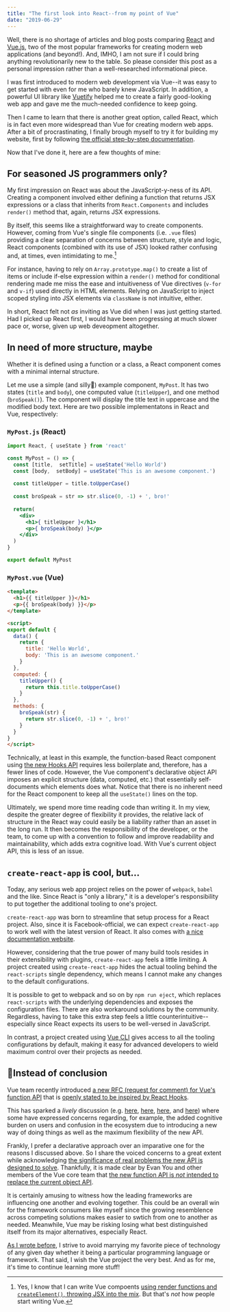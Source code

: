 ```yaml
---
title: "The first look into React--from my point of Vue"
date: "2019-06-29"
---
```


Well, there is no shortage of articles and blog posts comparing <a href="https://reactjs.org/" target="_blank" rel="noreferrer">React</a> and <a href="https://vuejs.org/" target="_blank" rel="noreferrer">Vue.js</a>, two of the most popular frameworks for creating modern web applications (and beyond!). And, IMHO, I am not sure if I could bring anything revolutionarily new to the table. So please consider this post as a personal impression rather than a well-researched informational piece.

I was first introduced to modern web development via Vue--it was easy to get started with even for me who barely knew JavaScript. In addition, a powerful UI library like <a href="https://vuetifyjs.com/" target="_blank" rel="noreferrer">Vuetify</a> helped me to create a fairly good-looking web app and gave me the much-needed confidence to keep going.

Then I came to learn that there is another great option, called React, which is in fact even more widespread than Vue for creating modern web apps. After a bit of procrastinating, I finally brough myself to try it for building my website, first by following <a href="https://reactjs.org/docs/getting-started.html" target="_blank" rel="noreferrer">the official step-by-step documentation</a>.

Now that I've done it, here are a few thoughts of mine:

## For seasoned JS programmers only?

My first impression on React was about the JavaScript-y-ness of its API. Creating a component involved either defining a function that returns JSX expressions or a class that inherits from `React.Components` and includes `render()` method that, again, returns JSX expressions.

By itself, this seems like a straightforward way to create components. However, coming from Vue's single file components (i.e. `.vue` files) providing a clear separation of concerns between structure, style and logic, React components (combined with its use of JSX) looked rather confusing and, at times, even intimidating to me.[^1]

[^1]: Yes, I know that I can write Vue compoents <a href="https://vuejs.org/v2/guide/render-function.html" target="_blank" rel="noreferrer">using render functions and `createElement()`, throwing JSX into the mix</a>. But that's _not_ how people start writing Vue.

For instance, having to rely on `Array.prototype.map()` to create a list of items or include if-else expression within a `render()` method for conditional rendering made me miss the ease and intuitiveness of Vue directives (`v-for` and `v-if`) used directly in HTML elements. Relying on JavaScript to inject scoped styling into JSX elements via `className` is not intuitive, either.

In short, React felt not _as_ inviting as Vue did when I was just getting started. Had I picked up React first, I would have been progressing at much slower pace or, worse, given up web deveopment altogether.

## In need of more structure, maybe

Whether it is defined using a function or a class, a React component comes with a minimal internal structure.

Let me use a simple (and silly🤪) example component, `MyPost`. It has two states (`title` and `body`), one computed value (`titleUpper`), and one method (`broSpeak()`). The component will display the title text in uppercase and the modified body text. Here are two possible implementatons in React and Vue, respectively:

  ### `MyPost.js` (React)

```jsx
import React, { useState } from 'react'

const MyPost = () => {
  const [title,  setTitle] = useState('Hello World')
  const [body,  setBody] = useState('This is an awesome component.')
  
  const titleUpper = title.toUpperCase()  
  
  const broSpeak = str => str.slice(0, -1) + ', bro!'
  
  return(
    <div>
      <h1>{ titleUpper }</h1>
      <p>{ broSpeak(body) }</p>
    </div>
  )
}

export default MyPost
```

### `MyPost.vue` (Vue)

```html
<template>
  <h1>{{ titleUpper }}</h1>
  <p>{{ broSpeak(body) }}</p>
</template>

<script>
export default {
  data() {
    return {
      title: 'Hello World',
      body: 'This is an awesome component.'
    }
  },
  computed: {
    titleUpper() {
      return this.title.toUpperCase()
    }
  },
  methods: {
    broSpeak(str) {
      return str.slice(0, -1) + ', bro!'
    }
  }
}
</script>
``` 

Technically, at least in this example, the function-based React component using <a href="https://reactjs.org/docs/hooks-intro.html">the new Hooks API</a> requires less boilerplate and, therefore, has a fewer lines of code. However, the Vue component's declarative object API imposes an explicit structure (data, computed, etc.) that essentially self-documents which elements does what. Notice that there is no inherent need for the React component to keep all the `useState()` lines on the top.

Ultimately, we spend more time reading code than writing it. In my view, despite the greater degree of flexibility it provides, the relative lack of structure in the React way could easily be a liability rather than an asset in the long run. It then becomes the responsibility of the developer, or the team, to come up with a convention to follow and improve readability and maintainability, which adds extra cognitive load. With Vue's current object API, this is less of an issue.

## `create-react-app` is cool, but...

Today, any serious web app project relies on the power of `webpack`, `babel` and the like. Since React is "only a library," it is a developer's responsibility to put together the additional tooling to one's project.

`create-react-app` was born to streamline that setup process for a React project. Also, since it is Facebook-official, we can expect `create-react-app` to work well with the latest version of React. It also comes with <a href="https://facebook.github.io/create-react-app/" target="_blank" rel="noreferrer">a nice documentation website</a>.

However, considering that the true power of many build tools resides in their extensibility with plugins, `create-react-app` feels a little limiting. A project created using `create-react-app` hides the actual tooling behind the `react-scripts` single dependency, which means I cannot make any changes to the default configurations.

It is possible to get to webpack and so on by `npm run eject`, which replaces `react-scripts` with the underlying dependencies and exposes the configuration files. There are also workaround solutions by the community. Regardless, having to take this extra step feels a little counterintuitive--especially since React expects its users to be well-versed in JavaScript.

In contrast, a project created using <a href="https://cli.vuejs.org/" target="_blank" rel="noreferrer">Vue CLI</a> gives access to all the tooling configurations by default, making it easy for advanced developers to wield maximum control over their projects as needed.

## 🤔Instead of conclusion

Vue team recently introduced <a href="https://github.com/vuejs/rfcs/blob/function-apis/active-rfcs/0000-function-api.md" target="_blank" rel="noreferrer">a new RFC (request for comment) for Vue's function API</a> that is <a href="https://github.com/vuejs/rfcs/blob/function-apis/active-rfcs/0000-function-api.md#comparison-with-react-hooks" target="_blank" rel="noreferrer">openly stated to be inspired by React Hooks</a>.

This has sparked a _lively_ discussion (e.g. <a href="https://github.com/vuejs/rfcs/pull/42" target="_blank" rel="noreferrer">here</a>, <a href="https://github.com/vuejs/rfcs/issues/55" target="_blank" rel="noreferrer">here</a>, <a href="https://www.reddit.com/r/vuejs/comments/c319el/vue_3_will_change_vue_in_a_big_way_current_syntax/" target="_blank" rel="noreferrer">here</a>, and <a href="https://news.ycombinator.com/item?id=20237568" target="_blank" rel="noreferrer">here</a>) where some have expressed concerns regarding, for example, the added cognitive burden on users and confusion in the ecosystem due to introducing a new way of doing things as well as the maximum flexibility of the new API.

Frankly, I prefer a declarative approach over an imparative one for the reasons I discussed above. So I share the voiced concerns to a great extent while acknowledging <a href="https://github.com/vuejs/rfcs/issues/55#issuecomment-504875870" target="_blank" rel="noreferrer">the significance of real problems the new API is designed to solve</a>. Thankfully, it is made clear by Evan You and other members of the Vue core team that <a href="https://twitter.com/Akryum/status/1143114880960126976" target="_blank" rel="noreferrer">the new function API is _not_ intended to replace the current object API</a>.

It is certainly amusing to witness how the leading frameworks are influencing one another and evolving together. This could be an overall win for the framework consumers like myself since the growing resemblence across competing solutions makes easier to swtich from one to another as needed. Meanwhile, Vue may be risking losing what best distinguished itself from its major alternatives, especially React.

[As I wrote before](../whys-of-bobaekang-com), I strive to avoid marrying my favorite piece of technology of any given day whether it being a particular programming language or framework. That said, I wish the Vue project the very best. And as for me, it's time to continue learning more stuff!
